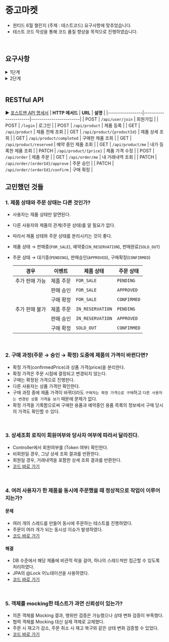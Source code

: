 # 중고마켓
- 원티드 6월 챌린지 (주제 : 테스트코드) 요구사항에 맞추었습니다.
- 테스트 코드 작성을 통해 코드 품질 향상을 목적으로 진행하였습니다.

<br>

## 요구사항
<details>
<summary>1단계</summary>

- 제품 등록과 구매는 회원만 가능합니다.
- 비회원은 등록된 제품의 목록 조회와 상세 조회만 가능합니다.
- 등록된 제품에는 세 가지(제품명, 가격, 예약상태) 정보가 포함되어야 합니다.
- 제품 상태는 세 가지(판매중, 예약중, 완료) 중 하나여야 합니다.
- 구매 과정
  1. 구매자가 제품 상세 페이지에서 구매하기 버튼을 누르면 거래가 시작됩니다.
  2. 판매자와 구매자는 제품 상세 정보에서 당사자 간 거래 내역을 확인할 수 있습니다.
  3. 모든 사용자는 다음 목록을 확인할 수 있어야 합니다.
    - 내가 구매한 용품 (내가 구매자인 경우)
    - 내가 예약 중인 용품 (내가 구매자/판매자인 경우)
  4. 판매자는 거래 진행 중인 구매자에 대해 판매 승인*을 하면 거래가 완료됩니다.

</details>

<details>
<summary>2단계</summary>

- 제품 정보에 수량이 추가되어, 네 가지 정보(제품명, 가격, 예약상태, 수량)가 포함되어야 합니다.
- 구매 과정 확장
  1. 다수의 구매자가 한 제품에 대해 구매하기를 요청할 수 있습니다.
  2. 단, 한 명이 구매할 수 있는 수량은 1개로 제한됩니다.
  3. 구매 확정 단계가 추가되어, 구매자는 판매자가 판매 승인한 제품에 대해 구매 확정을 할 수 있습니다.
- 제품 상태 변경
  - `판매중`: 추가 판매가 가능한 수량이 남아있는 경우
  - `예약중`: 추가 판매가 불가능하고, 구매 확정을 대기 중인 경우
  - `완료`: 모든 수량에 대해 모든 구매자가 구매 확정을 완료한 경우
- 가격 기록
  - 구매한 용품과 예약 중인 용품 목록에는 구매 당시의 가격이 표시됩니다.
    - 예: 구매자 A가 제품 B를 구매 요청할 당시 가격이 3000원이었고 이후 4000원으로 변경되었더라도, 목록에는 3000원으로 표시됩니다.

</details>

<br>

## RESTful API
▶️ [포스트맨 API 명세서](https://documenter.getpostman.com/view/34589851/2sA3XQfgRh#intro)
| **HTTP 메서드** | **URL**             | **설명**              |
|-----------------|----------------------|------------------------|
| POST            | `/api/user/join`     | 회원가입 |
| POST            | `/login`             | 로그인 |
| POST            | `/api/product`       | 제품 등록 |
| GET             | `/api/product`       | 제품 전체 조회 |
| GET             | `/api/product/{productId}`  | 제품 상세 조회  |
| GET             | `/api/product/completed`    | 구매한 제품 조회 |
| GET             | `/api/product/reserved`     | 예약 중인 제품 조회 |
| GET             | `/api/product/me`    | 내가 등록한 제품 조회 |
| PATCH           | `/api/product/{price}`    | 제품 가격 수정 |
| POST            | `/api/order`    | 제품 주문 |
| GET             | `/api/order/me`    | 내 거래내역 조회 |
| PATCH           | `/api/order/(orderId}/approve`    | 주문 승인 |
| PATCH           | `/api/order/(orderId}/confirm`    | 구매 확정 |
<br>

## 고민했던 것들

### 1. 제품 상태와 주문 상태는 다른 것인가?
- 사용자는 제품 상태만 알면된다. 
- 다른 사용자와 제품의 관계(주문 상태)를 알 필요가 없다.
- 따라서 제품 상태와 주문 상태를 분리시키는 것이 좋다.
- 제품 상태 → 판매중(`FOR_SALE`), 예약중(`IN_RESERVATION`), 판매완료(`SOLD_OUT`)
- 주문 상태 → 대기중(`PENDING`), 판매승인(`APPROVED`), 구매확정(`CONFIRMED`)

  | 경우 | 이벤트 | 제품 상태 | 주문 상태 |
  | --- | --- | --- | --- |
  | 추가 판매 가능 | 제품 주문 | `FOR_SALE` | `PENDING` |
  |  | 판매 승인 | `FOR_SALE` | `APPROVED` |
  |  | 구매 확정 | `FOR_SALE` | `CONFIRMED` |
  | 추가 판매 불가 | 제품 주문 | `IN_RESERVATION` | `PENDING` |
  |  | 판매 승인 | `IN_RESERVATION` | `APPROVED` |
  |  | 구매 확정 | `SOLD_OUT` | `CONFIRMED` |

<br>

### 2. 구매 과정(주문 → 승인 → 확정) 도중에 제품의 가격이 바뀐다면?
- 확정 가격(confirmedPrice)과 상품 가격(price)을 분리한다.
- 확정 가격은 주문 시점에 결정되고 변경되지 않는다.
- 구매는 확정된 가격으로 진행한다.
- 다른 사용자는 상품 가격만 확인한다.
- 구매 과정 중에 제품 가격이 바뀌더라도 `구매자는 확정 가격으로 구매`하고 `다른 사용자는 변경된 상품 가격을 보기` 때문에 문제가 없다.
- 확정 가격을 기록함으로써 구매한 용품과 예약중인 용품 목록의 정보에서 구매 당시의 가격도 확인할 수 있다.

<br>

### 3. 상세조회 로직이 회원여부와 당사자 여부에 따라서 달라진다.
- Controller에서 회원여부를 (Token 여부) 확인한다.
- 비회원일 경우, 그냥 상세 조회 결과를 반환한다.
- 회원일 경우, 거래내역을 포함한 상세 조회 결과를 반환한다.
- [코드 바로 가기](https://github.com/Hajin74/Secondhand-Market/blob/feature/hajin/src/main/java/org/example/market/service/ProductService.java)

<br>

### 4. 여러 사용자가 한 제품을 동시에 주문했을 때 정상적으로 작업이 이루어지는가?
#### 문제
- 여러 개의 스레드를 만들어 동시에 주문하는 테스트를 진행하였다.
- 주문이 여러 개가 되는 동시성 이슈가 발생하였다.
- [코드 바로 가기](https://github.com/Hajin74/Secondhand-Market/blob/feature%2Fhajin/src/test/java/org/example/market/service/OrderMultiThreadTest.java)
#### 해결
- DB 수준에서 해당 제품에 비관적 락을 걸어, 하나의 스레드씩만 접근할 수 있도록 처리하였다.
- JPA의 @Lock 어노테이션을 사용하였다.
- [코드 바로 가기](https://github.com/Hajin74/Secondhand-Market/blob/feature/hajin/src/main/java/org/example/market/repository/jpa/ProductJpaRepository.java)

<br>

### 5. 객체를 mocking한 테스트가 과연 신뢰성이 있는가?
- 의존 객체를 Mocking 결과, 행위만 검증은 가능했으나 상태 변화 검증이 부족했다.
- 협력 객체를 Mocking 대신 실제 객체로 교체했다.
- 주문 시 재고가 감소, 주문 취소 시 재고 복구와 같은 상태 변화 검증할 수 있었다.
- [코드 바로 가기](https://github.com/Hajin74/Secondhand-Market/blob/feature%2Fhajin/src/test/java/org/example/market/service/OrderServiceTest.java)


